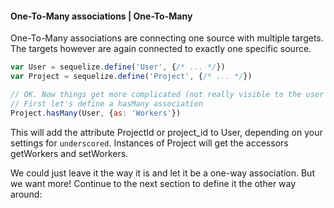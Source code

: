 #### One-To-Many associations | One-To-Many

One-To-Many associations are connecting one source with multiple targets. The targets however are again connected to exactly one specific source.

```js
var User = sequelize.define('User', {/* ... */})
var Project = sequelize.define('Project', {/* ... */})

// OK. Now things get more complicated (not really visible to the user :)).
// First let's define a hasMany association
Project.hasMany(User, {as: 'Workers'})
```

This will add the attribute ProjectId or project_id to User, depending on your settings for `underscored`.
Instances of Project will get the accessors getWorkers and setWorkers.

We could just leave it the way it is and let it be a one-way association.
But we want more! Continue to the next section to define it the other way around:
